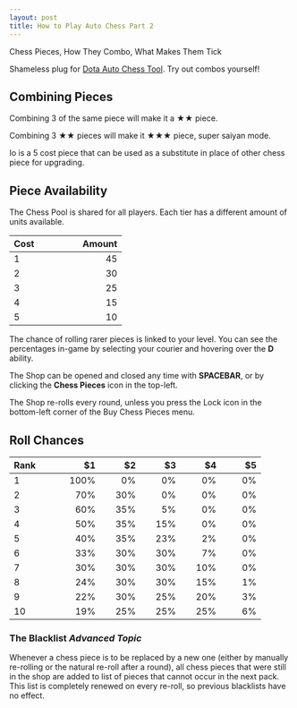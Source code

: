 ```yaml
---
layout: post
title: How to Play Auto Chess Part 2
---
```


Chess Pieces, How They Combo, What Makes Them Tick

Shameless plug for [Dota Auto Chess Tool](http://dota.wassuh.com). Try out combos yourself!

## Combining Pieces

Combining 3 of the same piece will make it a ★★ piece.

Combining 3 ★★ pieces will make it ★★★ piece, super saiyan mode. 

Io is a 5 cost piece that can be used as a substitute in place of other chess piece for upgrading.

## Piece Availability

The Chess Pool is shared for all players. Each tier has a different amount of units available.

| Cost⠀⠀⠀⠀⠀⠀       | Amount |
| ------------- |---------------:|
| 1             | 45              |
| 2             | 30              |
| 3             | 25              |
| 4             | 15              |
| 5             | 10              |

The chance of rolling rarer pieces is linked to your level. You can see the percentages in-game by selecting your courier and hovering over the **D** ability.

The Shop can be opened and closed any time with **SPACEBAR**, or by clicking the **Chess Pieces** icon in the top-left. 

The Shop re-rolls every round, unless you press the Lock icon in the bottom-left corner of the Buy Chess Pieces menu.

## Roll Chances

|Rank⠀⠀⠀ |⠀⠀⠀$1|⠀⠀⠀$2|⠀⠀⠀$3|⠀⠀⠀$4|⠀⠀⠀$5|
|-----|-----------:|-------------:|---------:|-----------:|--------------:|
|1	  |100%	      |0%	        |0%	      |0%	      |0%            |
|2	  |70%	      |30%          |0%	      |0%         |0%            |
|3	  |60%	      |35%          |5%	      |0%	      |0%            |
|4	  |50%	      |35%          |15%	  |0%	      |0%            |
|5	  |40%	      |35%          |23%	  |2%	      |0%            |
|6	  |33%	      |30%          |30%	  |7%	      |0%            |
|7	  |30%	      |30%          |30%	  |10%	      |0%            |
|8	  |24%	      |30%          |30%	  |15%	      |1%            |
|9	  |22%	      |30%          |25%	  |20%	      |3%            |
|10	  |19%	      |25%          |25%	  |25%	      |6%            |

### The Blacklist *Advanced Topic*

Whenever a chess piece is to be replaced by a new one (either by manually re-rolling or the natural re-roll after a round), all chess pieces that were still in the shop are added to list of pieces that cannot occur in the next pack. This list is completely renewed on every re-roll, so previous blacklists have no effect.